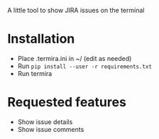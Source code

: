 A little tool to show JIRA issues on the terminal


# Installation
* Place .termira.ini in ~/ (edit as needed)
* Run `pip install --user -r requirements.txt`
* Run termira


# Requested features
* Show issue details
* Show issue comments
